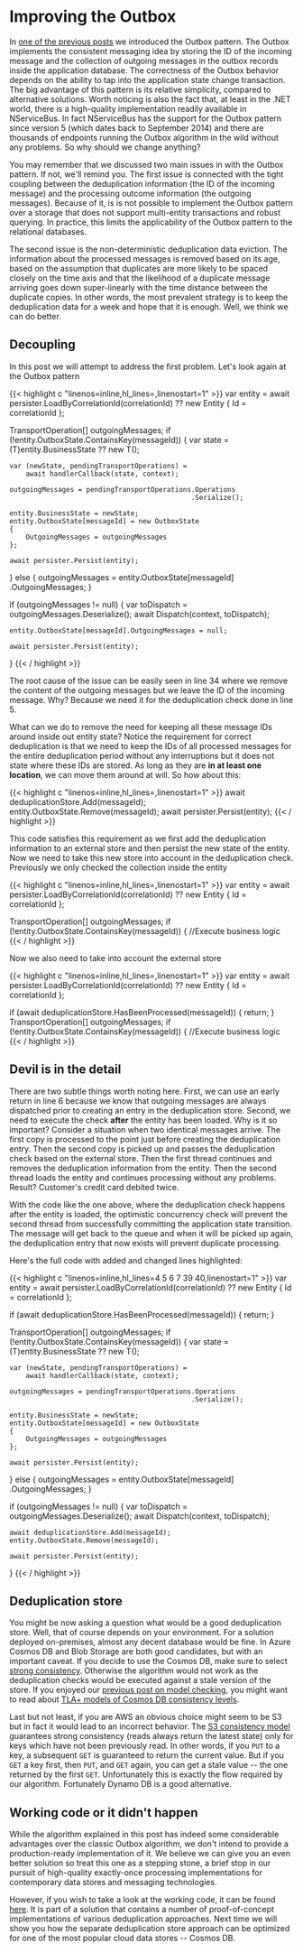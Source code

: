 # Improving the Outbox

In [one of the previous posts](https://exactly-once.github.io/posts/outbox/) we introduced the Outbox pattern. The Outbox implements the consistent messaging idea by storing the ID of the incoming message and the collection of outgoing messages in the outbox records inside the application database. The correctness of the Outbox behavior depends on the ability to tap into the application state change transaction. The big advantage of this pattern is its relative simplicity, compared to alternative solutions. Worth noticing is also the fact that, at least in the .NET world, there is a high-quality implementation readily available in NServiceBus. In fact NServiceBus has the support for the Outbox pattern since version 5 (which dates back to September 2014) and there are thousands of endpoints running the Outbox algorithm in the wild without any problems. So why should we change anything? 

You may remember that we discussed two main issues in with the Outbox pattern. If not, we'll remind you. The first issue is connected with the tight coupling between the deduplication information (the ID of the incoming message) and the processing outcome information (the outgoing messages). Because of it, is is not possible to implement the Outbox pattern over a storage that does not support multi-entity transactions and robust querying. In practice, this limits the applicability of the Outbox pattern to the relational databases.

The second issue is the non-deterministic deduplication data eviction. The information about the processed messages is removed based on its age, based on the assumption that duplicates are more likely to be spaced closely on the time axis and that the likelihood of a duplicate message arriving goes down super-linearly with the time distance between the duplicate copies. In other words, the most prevalent strategy is to keep the deduplication data for a week and hope that it is enough. Well, we think we can do better.

## Decoupling

In this post we will attempt to address the first problem. Let's look again at the Outbox pattern

{{< highlight c "linenos=inline,hl_lines=,linenostart=1" >}}
var entity = await persister.LoadByCorrelationId(correlationId)
                   ?? new Entity { Id = correlationId };

TransportOperation[] outgoingMessages;
if (!entity.OutboxState.ContainsKey(messageId))
{
    var state = (T)entity.BusinessState ?? new T();

    var (newState, pendingTransportOperations) =
        await handlerCallback(state, context);

    outgoingMessages = pendingTransportOperations.Operations
                                                 .Serialize();

    entity.BusinessState = newState;
    entity.OutboxState[messageId] = new OutboxState
    {
        OutgoingMessages = outgoingMessages
    };

    await persister.Persist(entity);
}
else
{
    outgoingMessages = entity.OutboxState[messageId]
                             .OutgoingMessages;
}

if (outgoingMessages != null)
{
    var toDispatch = outgoingMessages.Deserialize();
    await Dispatch(context, toDispatch);

    entity.OutboxState[messageId].OutgoingMessages = null;

    await persister.Persist(entity);
}
{{< / highlight >}}

The root cause of the issue can be easily seen in line 34 where we remove the content of the outgoing messages but we leave the ID of the incoming message. Why? Because we need it for the deduplication check done in line 5. 

What can we do to remove the need for keeping all these message IDs around inside out entity state? Notice the requirement for correct deduplication is that we need to keep the IDs of all processed messages for the entire deduplication period without any interruptions but it does not state where these IDs are stored. As long as they are **in at least one location**, we can move them around at will. So how about this:

{{< highlight c "linenos=inline,hl_lines=,linenostart=1" >}}
await deduplicationStore.Add(messageId);
entity.OutboxState.Remove(messageId);
await persister.Persist(entity);
{{< / highlight >}}

This code satisfies this requirement as we first add the deduplication information to an external store and then persist the new state of the entity. Now we need to take this new store into account in the deduplication check. Previously we only checked the collection inside the entity

{{< highlight c "linenos=inline,hl_lines=,linenostart=1" >}}
var entity = await persister.LoadByCorrelationId(correlationId)
                   ?? new Entity { Id = correlationId };

TransportOperation[] outgoingMessages;
if (!entity.OutboxState.ContainsKey(messageId))
{
    //Execute business logic
{{< / highlight >}}

Now we also need to take into account the external store

{{< highlight c "linenos=inline,hl_lines=,linenostart=1" >}}
var entity = await persister.LoadByCorrelationId(correlationId)
                   ?? new Entity { Id = correlationId };

if (await deduplicationStore.HasBeenProcessed(messageId))
{
    return;
}
TransportOperation[] outgoingMessages;
if (!entity.OutboxState.ContainsKey(messageId))
{
    //Execute business logic
{{< / highlight >}}

## Devil is in the detail

There are two subtle things worth noting here. First, we can use an early return in line 6 because we know that outgoing messages are always dispatched prior to creating an entry in the deduplication store. Second, we need to execute the check **after** the entity has been loaded. Why is it so important? Consider a situation when two identical messages arrive. The first copy is processed to the point just before creating the deduplication entry. Then the second copy is picked up and passes the deduplication check based on the external store. Then the first thread continues and removes the deduplication information from the entity. Then the second thread loads the entity and continues processing without any problems. Result? Customer's credit card debited twice.

With the code like the one above, where the deduplication check happens after the entity is loaded, the optimistic concurrency check will prevent the second thread from successfully committing the application state transition. The message will get back to the queue and when it will be picked up again, the deduplication entry that now exists will prevent duplicate processing.

Here's the full code with added and changed lines highlighted:

{{< highlight c "linenos=inline,hl_lines=4 5 6 7 39 40,linenostart=1" >}}
var entity = await persister.LoadByCorrelationId(correlationId)
                   ?? new Entity { Id = correlationId };

if (await deduplicationStore.HasBeenProcessed(messageId))
{
    return;
}

TransportOperation[] outgoingMessages;
if (!entity.OutboxState.ContainsKey(messageId))
{
    var state = (T)entity.BusinessState ?? new T();

    var (newState, pendingTransportOperations) =
        await handlerCallback(state, context);

    outgoingMessages = pendingTransportOperations.Operations
                                                 .Serialize();

    entity.BusinessState = newState;
    entity.OutboxState[messageId] = new OutboxState
    {
        OutgoingMessages = outgoingMessages
    };

    await persister.Persist(entity);
}
else
{
    outgoingMessages = entity.OutboxState[messageId]
                             .OutgoingMessages;
}

if (outgoingMessages != null)
{
    var toDispatch = outgoingMessages.Deserialize();
    await Dispatch(context, toDispatch);

    await deduplicationStore.Add(messageId);
    entity.OutboxState.Remove(messageId);

    await persister.Persist(entity);
}
{{< / highlight >}}

## Deduplication store

You might be now asking a question what would be a good deduplication store. Well, that of course depends on your environment. For a solution deployed on-premises, almost any decent database would be fine. In Azure Cosmos DB and Blob Storage are both good candidates, but with an important caveat. If you decide to use the Cosmos DB, make sure to select [strong consistency](https://docs.microsoft.com/en-us/azure/cosmos-db/consistency-levels). Otherwise the algorithm would not work as the deduplication checks would be executed against a stale version of the store. If you enjoyed our [previous post on model checking](https://exactly-once.github.io/posts/model-checking-exactly-once/), you might want to read about [TLA+ models of Cosmos DB consistency levels](https://github.com/Azure/azure-cosmos-tla).

Last but not least, if you are AWS an obvious choice might seem to be S3 but in fact it would lead to an incorrect behavior. The [S3 consistency model](https://docs.aws.amazon.com/AmazonS3/latest/dev/Introduction.html#ConsistencyModel) guarantees strong consistency (reads always return the latest state) only for keys which have not been previously read. In other words, if you `PUT` to a key, a subsequent `GET` is guaranteed to return the current value. But if you `GET` a key first, then `PUT`, and `GET` again, you can get a stale value -- the one returned by the first `GET`. Unfortunately this is exactly the flow required by our algorithm. Fortunately Dynamo DB is a good alternative.

## Working code or it didn't happen

While the algorithm explained in this post has indeed some considerable advantages over the classic Outbox algorithm, we don't intend to provide a production-ready implementation of it. We believe we can give you an even better solution so treat this one as a stepping stone, a brief stop in our pursuit of high-quality exactly-once processing implementations for contemporary data stores and messaging technologies.

However, if you wish to take a look at the working code, it can be found [here](https://github.com/exactly-once/outbox-based-consistent-messaging/blob/master/src/BasicInbox/SagaManager.cs). It is part of a solution that contains a number of proof-of-concept implementations of various deduplication approaches. Next time we will show you how the separate deduplication store approach can be optimized for one of the most popular cloud data stores -- Cosmos DB.
